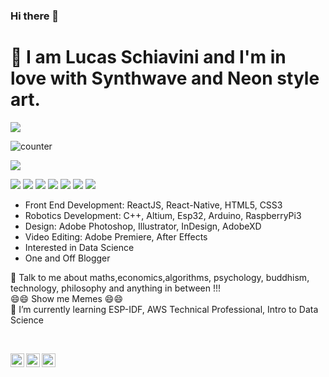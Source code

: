 ### Hi there 👋

<!--
**lschiavini/lschiavini** is a ✨ _special_ ✨ repository because its `README.md` (this file) appears on your GitHub profile.

Here are some ideas to get you started:

- 🔭 I’m currently working on ...
- 🌱 I’m currently learning ...
- 👯 I’m looking to collaborate on ...
- 🤔 I’m looking for help with ...
- 💬 Ask me about ...
- 📫 How to reach me: ...
- 😄 Pronouns: ...
- ⚡ Fun fact: ...
-->

# :wave:  I am Lucas Schiavini and I'm in love with Synthwave and Neon style art.

<p>
   <a><img src="https://media.giphy.com/media/9J5bKYitolcHuER9rl/giphy.gif"/></a>
</p>


<a>
   <img src="https://komarev.com/ghpvc/?username=lschiavini" alt="counter" /> </p>
</a>

![](https://user-stats.vercel.app/api?username=lschiavini&show_icons=true&title_color=8fe9e0&icon_color=79ff97&text_color=FFFFFF&theme=dark)

<p>
   <a><img src="https://img.icons8.com/nolan/64/python.png"/></a>
   <a><img src="https://img.icons8.com/nolan/64/love-potion.png"/></a>
   <a><img src="https://img.icons8.com/nolan/64/c-plus-plus.png"/></a>
   <a><img src="https://img.icons8.com/nolan/64/react-native.png"/></a>
   <a><img src="https://img.icons8.com/nolan/64/js.png"/></a>
   <a><img src="https://img.icons8.com/nolan/64/html-5.png"/></a>
   <a><img src="https://img.icons8.com/nolan/64/css-filetype.png"/></a>
</p>
<a>
<link rel="stylesheet" href="https://cdn.jsdelivr.net/gh/konpa/devicon@master/devicon.min.css">
<i class="devicon-c-plain"></i>
</a>

* Front End Development: ReactJS, React-Native, HTML5, CSS3
* Robotics Development: C++, Altium, Esp32, Arduino, RaspberryPi3
* Design: Adobe Photoshop, Illustrator, InDesign, AdobeXD
* Video Editing: Adobe Premiere, After Effects
* Interested in Data Science
* One and Off Blogger

💬 Talk to me about maths,economics,algorithms, psychology, buddhism, technology, philosophy and anything in between !!! <br>
😄😄 Show me Memes 😄😄<br>
🌱 I’m currently learning ESP-IDF, AWS Technical Professional, Intro to Data Science<br>

<br>

 <a href="https://gfycat.com/braveoptimalbaleenwhale-nils-lindback-synthwave"></a>

<!--![](https://media.giphy.com/media/xUOwGj1jwTZq5Kh3Ko/giphy.gif)() -->


<p>
<a href="https://www.linkedin.com/in/lucas-schiavini/">
  <img align="left" alt="Lucas Schiavini's LinkdeIN" width="22px" src="https://img.icons8.com/nolan/64/linkedin.png" />
</a>
<a href="https://www.behance.net/schiavinidesign">
  <img align="left" alt="Lucas Schiavini's Behance" width="22px" <img src="https://img.icons8.com/nolan/64/art-prices.png"/>
</a>
<a href="https:skiraindustries.com">
  <img align="left" alt="Lucas Schiavini's Personal Blog" width="22px" src="https://img.icons8.com/nolan/64/wordpress.png"/>
</a>
</p>

